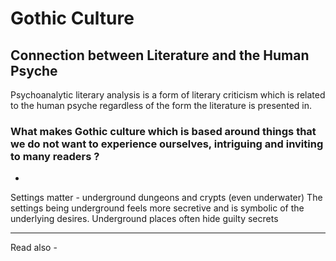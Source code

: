 # Gothic Culture

## Connection between Literature and the Human Psyche

Psychoanalytic literary analysis is a form of literary criticism which is related to the human psyche regardless of the form the literature is presented in.




### What makes Gothic culture which is based around things that we do not want to experience ourselves, intriguing and inviting to many readers ?

-

Settings matter - underground dungeons and crypts (even underwater)
The settings being underground feels more secretive and is symbolic of the underlying desires.
Underground places often hide guilty secrets






---
Read also - 